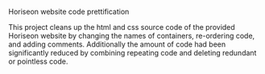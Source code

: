 Horiseon website code prettification

This project cleans up the html and css source code of the provided Horiseon website by changing the names of containers, re-ordering code, and adding comments.
Additionally the amount of code had been significantly reduced by combining repeating code and deleting redundant or pointless code. 